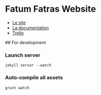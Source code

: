 # Fatum Fatras Website

- [Le site](http://fatumfatras.com)
- [La documentation](./docs)
- [Trello](https://trello.com/b/9QVMgSbg/fatumfatras)

## For development

### Launch server

    jekyll server --watch

### Auto-compile all assets

    grunt watch
